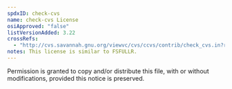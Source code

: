 ```yaml
---
spdxID: check-cvs
name: check-cvs License
osiApproved: "false"
listVersionAdded: 3.22
crossRefs: 
  - "http://cvs.savannah.gnu.org/viewvc/cvs/ccvs/contrib/check_cvs.in?revision=1.1.4.3&view=markup&pathrev=cvs1-11-23#l2"
notes: This license is similar to FSFULLR.
---
```


Permission is granted to copy and/or distribute this file, with or without modifications, provided this notice is preserved.
